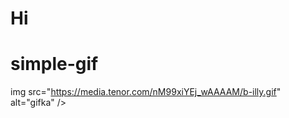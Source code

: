 # Hi
# simple-gif
img
        src="https://media.tenor.com/nM99xiYEj_wAAAAM/b-illy.gif"
        alt="gifka"
/>
